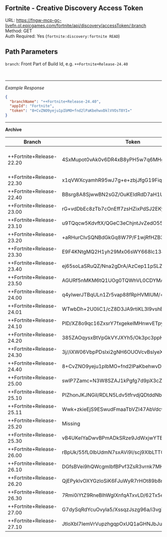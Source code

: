 ## Fortnite - Creative Discovery Access Token

URL: https://fngw-mcp-gc-livefn.ol.epicgames.com/fortnite/api/discovery/accessToken/:branch \
Method: GET \
Auth Required: Yes (`fortnite:discovery:fortnite READ`)

## Path Parameters

`branch`: Front Part of Build Id, e.g. `++Fortnite+Release-24.40`

<br/>

---

_Example Response_

```json
{
  "branchName": "++Fortnite+Release-24.40",
  "appId": "Fortnite",
  "token": "8+CvZNO9yeju1pIbMO+fnd2lPaKbehwvDklVVOsT8YI="
}
```

---

**Archive**

| Branch                   | Token                                        | Source                                                                                                             |
| ------------------------ | -------------------------------------------- | ------------------------------------------------------------------------------------------------------------------ |
| ++Fortnite+Release-22.20 | 4SxMupot0vAk0v6DR4xB8yPH5w7q6MHglkBDtJ0r4g0= | Lele from a old [Image](https://cdn.discordapp.com/attachments/934432117469896734/1033380166241636483/unknown.png) |
| ++Fortnite+Release-22.30 | x1qVWXcyamhR95wJ7g+e+zbjJfgG19FiqthlmsVN2G4= | Lele                                                                                                               |
| ++Fortnite+Release-22.40 | BBsrg8A8SjwwBN2sGZ/OuKEIdRdD7aH1UNUT3qk4zys= | YLSDev                                                                                                             |
| ++Fortnite+Release-23.00 | rG+vdDbEc8zTb7cOnEff7zsHZixPdSJ2EKyI81kmGb4= | Lele                                                                                                               |
| ++Fortnite+Release-23.10 | u9TQqcw5KdvftX/QGeC3eChjntJvZedO55wAZeCW3Yg= | Lele                                                                                                               |
| ++Fortnite+Release-23.20 | +aRHurCIvSQNBdGkGq8W7P/F1wjRfHZB3mPuDiFCddo= | YLSDev                                                                                                             |
| ++Fortnite+Release-23.30 | E9F4KNtgMQ2H1yh29Mx06sWY668lc138RjHWCFMln9c= | Lele                                                                                                               |
| ++Fortnite+Release-23.40 | ej65soLaSRuQZ/Nna2gDrA/AzCep11pSLZ6MI8k438k= | Lele                                                                                                               |
| ++Fortnite+Release-23.50 | AGURf5nMKM6tQ1UOg0TQWhVL0CDYMASflh3QOqcUFcI= | Lele                                                                                                               |
| ++Fortnite+Release-24.00 | q4yIwerJTBqULn1Zr5vap88fRpHVMIUM/+gnqMSuVp4= | Lele                                                                                                               |
| ++Fortnite+Release-24.01 | WTwbDh+2U0liC1/cZ8D3JA9rtiKL3I9vshEAuRkQVoE= | Lele                                                                                                               |
| ++Fortnite+Release-24.10 | PlD/XZ8o9qc16ZxsrY7fxgekeIMHnwvETpyaAvmu0JY= | Lele                                                                                                               |
| ++Fortnite+Release-24.20 | 385ZAOqysxBtVpGkVYJXYh5/Ok3pc3ppH0VtHLaxxjk= | Lele                                                                                                               |
| ++Fortnite+Release-24.30 | 3j//iXW06VbpPDsIxi2gNH6OUOVcvBsIyeX0ALbRaOg= | Lele                                                                                                               |
| ++Fortnite+Release-24.40 | 8+CvZNO9yeju1pIbMO+fnd2lPaKbehwvDklVVOsT8YI= | Lele                                                                                                               |
| ++Fortnite+Release-25.00 | swlP7Zamc+N3W8SZAJ1kPgfg7d9pX3cZXqF+dElYCiw= | Lele                                                                                                               |
| ++Fortnite+Release-25.10 | PIZhonJKJNGiI/RDLN5Ldv5tfrvdjQDtddNbJULSwBg= | Lele                                                                                                               |
| ++Fortnite+Release-25.11 | Wwk+zkieEjS9ESwudFmaaTbVZI47AbVdcwbUAW11LPI= | Lele                                                                                                               |
| ++Fortnite+Release-25.20 | Missing                                      |                                                                                                                    |
| ++Fortnite+Release-25.30 | vB4UKeIYaDwvBPmADkSRze9JdWxjwYTBJWtzGYG/mWw= | Lele                                                                                                               |
| ++Fortnite+Release-26.00 | rBpUk/55fL0lbUdmN7sxAVi9I/scj9XlbLTT0IMyD4U= | Lele                                                                                                               |
| ++Fortnite+Release-26.10 | DGfsBVei9hQWcgmIbfBPvf3ZsR3vrnk7MHB9+xvvxrw= | Lele                                                                                                               |
| ++Fortnite+Release-26.20 | QjEPyklvOXYGzloSiK6FJuWyR7rHOt89b8rij63qk90= | Lele                                                                                                               |
| ++Fortnite+Release-26.30 | 7Rmi0iYtZ9RneBlhWgIXnfqATxvLD/62Tx5eHRhEBhA= | Lele                                                                                                               |
| ++Fortnite+Release-27.00 | G7dySqRdYcuOvyIa5/XssqzJszg96a/i3vgY9l83R8U= | Lele                                                                                                               |
| ++Fortnite+Release-27.10 | JtloXbI7IemVrVupzhgqpOxUQ1aGHNJbJulU4w8AO+4= | Lele                                                                                                               |
